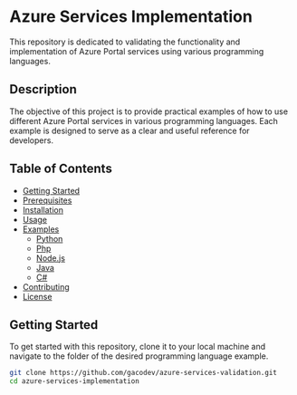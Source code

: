 # Azure Services Implementation

This repository is dedicated to validating the functionality and implementation of Azure Portal services using various programming languages.

## Description

The objective of this project is to provide practical examples of how to use different Azure Portal services in various programming languages. Each example is designed to serve as a clear and useful reference for developers.

## Table of Contents

- [Getting Started](#getting-started)
- [Prerequisites](#prerequisites)
- [Installation](#installation)
- [Usage](#usage)
- [Examples](#examples)
  - [Python](#python)
  - [Php](#php)
  - [Node.js](#nodejs)
  - [Java](#java)
  - [C#](#csharp)
- [Contributing](#contributing)
- [License](#license)

## Getting Started

To get started with this repository, clone it to your local machine and navigate to the folder of the desired programming language example.

```sh
git clone https://github.com/gacodev/azure-services-validation.git
cd azure-services-implementation
